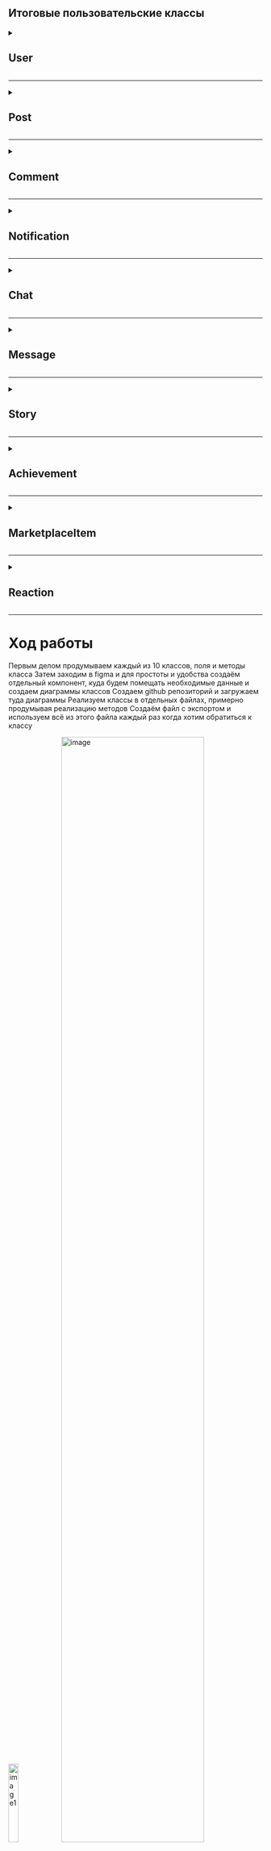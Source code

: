 ## Итоговые пользовательские классы
<details>
<summary><h2>User</h2></summary>

### **Поля**

>userId : int  
firstName : str  
lastName : str  
description : str  
avatarUrl : str  
email : str  
lastActive : datetime  
achievements : List[Achievement]  
followers : Set[int]  
following : Set[int]  
_posts : List[Post]

### **Методы**

>__init__(...)  
get_full_name() -> str  
follow(userId : int) -> None  
unfollow(userId : int) -> None  
add_post(post : Post) -> None  
get_followers(users : list) -> List[User]  
get_following(users : list) -> List[User]
</details>

---

<details>
<summary><h2>Post</h2></summary>

### **Поля**

>postId : int  
userId : int  
text : str  
mediaUrls : List[str]  
likesCount : int  
repostsCount : int  
comments : List[int]  
likedBy : List[int]  
timePublish : datetime  
isDeleted : bool

### **Методы**

>__init__(...)  
add_like(userId : int) -> None  
remove_like(userId : int) -> None  
add_comment(commentId : int) -> None  
delete() -> None
</details>

---

<details>
<summary><h2>Comment</h2></summary>

### **Поля**

>commentId : int  
userId : int  
text : str  
mediaUrls : List[str]  
likesCount : int  
answerTo : int  
timePublish : datetime  
isDeleted : bool  
likedBy : List[int]  
replies : List["Comment"]

### **Методы**

>__init__(...)  
add_reply(reply : "Comment") -> None  
like(userId : int) -> None  
unlike(userId : int) -> None  
delete() -> None
</details>

---

<details>
<summary><h2>Notification</h2></summary>

### **Поля**

>notificationId : int  
userId : int  
timePublish : datetime  
text : str  
clickUrl : str  
isRead : bool  
isOpened : bool

### **Методы**

>__init__(...)  
markAsRead() -> None  
open() -> None
</details>

---

<details>
<summary><h2>Chat</h2></summary>

### **Поля**

>chatId : int  
usersId : List[int]  
createdAt : datetime  
avatarUrl : str  
title : str  
_messages : List[Message]  
_messageCounter : int

### **Методы**

>__init__(...)  
add_user(userId : int) -> None  
remove_user(userId : int) -> None  
send_message(userId : int, text : str, mediaUrls : Optional[List[str]]) -> Message  
get_messages() -> List[Message]
</details>

---

<details>
<summary><h2>Message</h2></summary>

### **Поля**

>messageId : int  
chatId : int  
userId : int  
text : str  
mediaUrls : List[str]  
timeSent : datetime  
isRead : bool  
isEdited : bool  
isDeleted : bool

### **Методы**

>__init__(...)  
mark_as_read() -> None  
edit(newText : str) -> None  
delete() -> None
</details>

---

<details>
<summary><h2>Story</h2></summary>

### **Поля**

>storyId : int  
userId : int  
description : str  
mediaUrl : str  
viewersCount : int  
reactions : List[Reaction]  
_viewers : Set[int]  
timePublish : datetime  
_isArchived : bool  
_isDeleted : bool

### **Методы**

>__init__(...)  
view(userId : int) -> None  
getViewers(users : list) -> List[User]  
archive() -> None  
delete() -> None  
getReactions() -> List[Reaction]  
addReaction(reaction : Reaction) -> None
</details>

---

<details>
<summary><h2>Achievement</h2></summary>

### **Поля**

>achievementId : int  
title : str  
description : str  
iconUrl : str  
isUnlocked : bool  
unlockedAt : Optional[datetime]  
userId : Optional[int]

### **Методы**

>__init__(...)  
unlock(userId : int) -> None  
is_achieved() -> bool  
assign_to_user(userId : int) -> None
</details>

---

<details>
<summary><h2>MarketplaceItem</h2></summary>

### **Поля**

>itemId : int  
title : str  
description : str  
photoUrls : List[str]  
sellerId : int  
price : float  
status : str  
createdAt : datetime

### **Методы**

>__init__(...)  
mark_as_sold() -> None  
update_price(newPrice : float) -> None  
deactivate() -> None
</details>

---

<details>
<summary><h2>Reaction</h2></summary>

### **Поля**

>reactionId : int  
userId : int  
type : str  
createdAt : datetime  
isRemoved : bool

### **Методы**

>__init__(...)  
changeType(newType : str) -> None  
get_user(users : list) -> User
</details>

---

# Ход работы
Первым делом продумываем каждый из 10 классов, поля и методы класса
Затем заходим в figma и для простоты и удобства создаём отдельный компонент, куда будем помещать необходимые данные и создаем диаграммы классов
Создаем github репозиторий и загружаем туда диаграммы
Реализуем классы в отдельных файлах, примерно продумывая реализацию методов
Создаём файл с экспортом и используем всё из этого файла каждый раз когда хотим обратиться к классу
<p>
  <img width="20%" alt="image1" src="https://github.com/user-attachments/assets/5db95be2-3d17-4ed1-87e7-36263c39de49" />
  <img width="75%" alt="image" src="https://github.com/user-attachments/assets/63f9145b-bd4f-4082-ad28-7470bdea8f3d" />
</p>
Создаем файл .gitignore и добавляем туда генерируемые файлы как из папки __pycache__

Коммитим файлы и периодически пушим на протяжении всего проекта

По поводу самих файлов, то при импорте пишем from exports import *
На примере User можно сказать, что поля класса записываем в __init__ 

```python
def __init__(self, userId: int, firstName: str, lastName: str,
                 description: str, avatarUrl: str, email: str):
        self.userId = userId
        self.firstName = firstName
        self.lastName = lastName
        self.description = description
        self.avatarUrl = avatarUrl
        self.email = email
        self.lastActive = datetime.now()
        self.achievements: list[Achievement] = []

        self._followers: set["User"] = set()
        self._following: set["User"] = set()
```

Далее создаем методы. Например getFullName, который возвращает str и пишем это в соответствующем месте для автоматической аннотации в файлах

```python
def getFullName(self) -> str:
        return f"{self.firstName} {self.lastName}"
```

Точно также используем и другие функции и пишем соответствующие None

```python
def addAchievement(self, achievement: Achievement) -> None:
        self.achievements.append(achievement)
```

Таким образом создаем все 10 классов по диаграммам

Создаем примерные данные в файле data/data.json

Затем пишем тоже самое в xml файле в соответствующем формате

А после реализуем парсер в файле parser.py, который в качестве параметров принимает str path

Для этого создаем класс Parser, в котором в функции __init__ читаем файл и сопоставляем данные

На примере User можем разобраться

```python
self.users: List[User] = [
    User(
        userId=u["userId"],
        firstName=u["firstName"],
        lastName=u["lastName"],
        description=u["description"],
        avatarUrl=u["avatarUrl"],
        email=u["email"],
        lastActive=datetime.fromisoformat(u["lastActive"]),
        achievements=[],
        followers=set(u.get("followers", [])),
        following=set(u.get("following", [])),
    )
    for u in data["users"]
]
```

Тут создается массив юзеров, где в качестве u мы перебираем каждого json-юзера и сопоставляем с полями в классе. Если в некоторых полях null, то ставим свои значения

Так делаем со всеми объектами всех классов и для проверки в консоль пишем сколько и чего создано

Создадим для проверки несколько методов в Parser, которые после вызовем в самом файле, передав путь до файла json

После всего этого, правок в процессе получаем такие классы и архитектуру

<p>
  <img width="13%" alt="image" src="https://github.com/user-attachments/assets/b308e598-30ed-47e3-b2e7-cfea2d7c3061" />
  <img width="84%" alt="image" src="https://github.com/user-attachments/assets/54c4d80e-49c7-48dd-8139-90218bc01191" />
</p>

После этого стоит сделать обработку исключений. На примере User разберем как это делается

```python
if not isinstance(userId, int) or not str(userId).startswith("101"):
            raise TypeError("userId должен быть int и начинаться с 101.")
        self.userId = userId

        if not isinstance(firstName, str) and firstName.strip():
            raise ValueError("firstName должен быть непустой строкой.")
        self.firstName = firstName

        if not isinstance(lastName, str) and lastName.strip():
            raise ValueError("lastName должен быть непустой строкой.")
        self.lastName = lastName

        if not isinstance(description, str):
            raise ValueError("description должен быть строкой.")
        self.description = description

        if not isinstance(avatarUrl, str) or not (avatarUrl.startswith("http://") or avatarUrl.startswith("https://")):
            raise ValueError("Некорректный формат avatarUrl (должен начинаться с http:// или https://).")
        self.avatarUrl = avatarUrl

        if not isinstance(email, str) or '@' not in email or '.' not in email.split('@')[-1]:
            raise ValueError("Некорректный формат email.")
        self.email = email

        if not isinstance(lastActive, datetime):
            raise TypeError("lastActive должен быть экземпляром datetime.")
        self.lastActive = lastActive

        if achievements is not None:
            if not isinstance(achievements, list):
                raise TypeError("achievements должен быть списком (list) или None.")
            for ach in achievements:
                if not isinstance(ach, Achievement):
                    raise TypeError("Все элементы achievements должны быть экземплярами Achievement.")
        self.achievements = achievements or []


        if followers is not None:
            if not isinstance(followers, set):
                raise TypeError("followers должен быть множеством (set) или None.")
            for f in followers:
                if not isinstance(f, int):
                    raise TypeError("Все элементы followers должны быть экземплярами int.")
        self.followers = followers or set()


        if following is not None:
            if not isinstance(following, set):
                raise TypeError("following должен быть множеством (set) или None.")
            for u in following:
                if not isinstance(u, int):
                    raise TypeError("Все элементы following должны быть экземплярами int.")
        self.following = following or set()
```

Тут можно заметить обработку исключений формата сравнения типа данных и другой валидации, например для почты, ссылок или userid